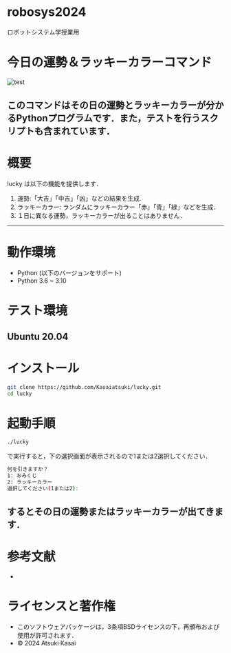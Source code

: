 # robosys2024
ロボットシステム学授業用
# 今日の運勢＆ラッキーカラーコマンド
![test](https://github.com/kasaiatsuki/robosys2024/actions/workflows/kadaitest.yml/badge.svg)

このコマンドはその日の運勢とラッキーカラーが分かるPythonプログラムです．また，テストを行うスクリプトも含まれています．
---
# 概要
lucky は以下の機能を提供します．
1. 運勢:「大吉」「中吉」「凶」などの結果を生成.
2. ラッキーカラー: ランダムにラッキーカラー「赤」「青」「緑」などを生成．
3. １日に異なる運勢，ラッキーカラーが出ることはありません．

---
# 動作環境
- Python (以下のバージョンをサポート)
- Python 3.6 ~ 3.10
# テスト環境
Ubuntu 20.04
 ---
 # インストール
```bash
git clone https://github.com/Kasaiatsuki/lucky.git
cd lucky
```
# 起動手順
```bash
./lucky
```
で実行すると，下の選択画面が表示されるので1または2選択してください．
```bash
何を引きますか？
1: おみくじ
2: ラッキーカラー
選択してください(1または2):
```
するとその日の運勢またはラッキーカラーが出てきます．
---
# 参考文献
-
# ライセンスと著作権
- このソフトウェアパッケージは，3条項BSDライセンスの下，再頒布および使用が許可されます．
- © 2024 Atsuki Kasai

